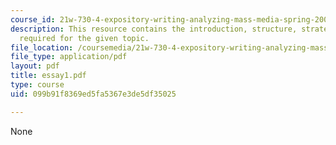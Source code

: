 ```yaml
---
course_id: 21w-730-4-expository-writing-analyzing-mass-media-spring-2001
description: This resource contains the introduction, structure, strategies, and instruction
  required for the given topic.
file_location: /coursemedia/21w-730-4-expository-writing-analyzing-mass-media-spring-2001/099b91f8369ed5fa5367e3de5df35025_essay1.pdf
file_type: application/pdf
layout: pdf
title: essay1.pdf
type: course
uid: 099b91f8369ed5fa5367e3de5df35025

---
```

None